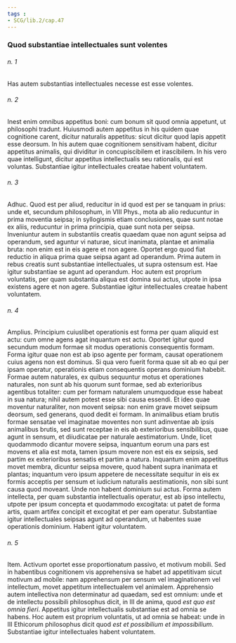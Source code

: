 ```yaml
---
tags : 
- SCG/lib.2/cap.47
---
```


### Quod substantiae intellectuales sunt volentes

###### n. 1
Has autem substantias intellectuales necesse est esse volentes.

###### n. 2
Inest enim omnibus appetitus boni: cum bonum sit quod omnia appetunt, ut philosophi tradunt. Huiusmodi autem appetitus in his quidem quae cognitione carent, dicitur naturalis appetitus: sicut dicitur quod lapis appetit esse deorsum. In his autem quae cognitionem sensitivam habent, dicitur appetitus animalis, qui dividitur in concupiscibilem et irascibilem. In his vero quae intelligunt, dicitur appetitus intellectualis seu rationalis, qui est voluntas. Substantiae igitur intellectuales creatae habent voluntatem.

###### n. 3
Adhuc. Quod est per aliud, reducitur in id quod est per se tanquam in prius: unde et, secundum philosophum, in VIII Phys., mota ab alio reducuntur in prima moventia seipsa; in syllogismis etiam conclusiones, quae sunt notae ex aliis, reducuntur in prima principia, quae sunt nota per seipsa. Inveniuntur autem in substantiis creatis quaedam quae non agunt seipsa ad operandum, sed aguntur vi naturae, sicut inanimata, plantae et animalia bruta: non enim est in eis agere et non agere. Oportet ergo quod fiat reductio in aliqua prima quae seipsa agant ad operandum. Prima autem in rebus creatis sunt substantiae intellectuales, ut supra ostensum est. Hae igitur substantiae se agunt ad operandum. Hoc autem est proprium voluntatis, per quam substantia aliqua est domina sui actus, utpote in ipsa existens agere et non agere. Substantiae igitur intellectuales creatae habent voluntatem.

###### n. 4
Amplius. Principium cuiuslibet operationis est forma per quam aliquid est actu: cum omne agens agat inquantum est actu. Oportet igitur quod secundum modum formae sit modus operationis consequentis formam. Forma igitur quae non est ab ipso agente per formam, causat operationem cuius agens non est dominus. Si qua vero fuerit forma quae sit ab eo qui per ipsam operatur, operationis etiam consequentis operans dominium habebit. Formae autem naturales, ex quibus sequuntur motus et operationes naturales, non sunt ab his quorum sunt formae, sed ab exterioribus agentibus totaliter: cum per formam naturalem unumquodque esse habeat in sua natura; nihil autem potest esse sibi causa essendi. Et ideo quae moventur naturaliter, non movent seipsa: non enim grave movet seipsum deorsum, sed generans, quod dedit ei formam. In animalibus etiam brutis formae sensatae vel imaginatae moventes non sunt adinventae ab ipsis animalibus brutis, sed sunt receptae in eis ab exterioribus sensibilibus, quae agunt in sensum, et diiudicatae per naturale aestimatorium. Unde, licet quodammodo dicantur movere seipsa, inquantum eorum una pars est movens et alia est mota, tamen ipsum movere non est eis ex seipsis, sed partim ex exterioribus sensatis et partim a natura. Inquantum enim appetitus movet membra, dicuntur seipsa movere, quod habent supra inanimata et plantas; inquantum vero ipsum appetere de necessitate sequitur in eis ex formis acceptis per sensum et iudicium naturalis aestimationis, non sibi sunt causa quod moveant. Unde non habent dominium sui actus. Forma autem intellecta, per quam substantia intellectualis operatur, est ab ipso intellectu, utpote per ipsum concepta et quodammodo excogitata: ut patet de forma artis, quam artifex concipit et excogitat et per eam operatur. Substantiae igitur intellectuales seipsas agunt ad operandum, ut habentes suae operationis dominium. Habent igitur voluntatem.

###### n. 5
Item. Activum oportet esse proportionatum passivo, et motivum mobili. Sed in habentibus cognitionem vis apprehensiva se habet ad appetitivam sicut motivum ad mobile: nam apprehensum per sensum vel imaginationem vel intellectum, movet appetitum intellectualem vel animalem. Apprehensio autem intellectiva non determinatur ad quaedam, sed est omnium: unde et de intellectu possibili philosophus dicit, in III de anima, quod *est quo est omnia fieri*. Appetitus igitur intellectualis substantiae est ad omnia se habens. Hoc autem est proprium voluntatis, ut ad omnia se habeat: unde in III Ethicorum philosophus dicit quod *est et possibilium et impossibilium*. Substantiae igitur intellectuales habent voluntatem.

